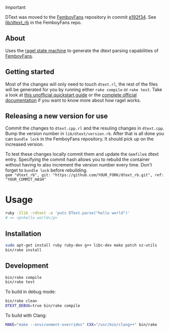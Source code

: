 > [!IMPORTANT]
> DText was moved to the [FemboyFans](https://github.com/FemboyFans/FemboyFans) repository in commit [e192f34](https://github.com/FemboyFans/FemboyFans/commit/e192f34d14c369713d5531b7cf32f99eae8379ae). See [lib/dtext_rb](https://github.com/FemboyFans/FemboyFans/tree/master/lib/dtext_rb#readme) in the FemboyFans repo.

## About

Uses the [ragel state machine](https://github.com/adrian-thurston/ragel) to generate the dtext parsing capabilities of [FemboyFans](https://femboy.fan).

## Getting started

Most of the changes will only need to touch `dtext.rl`, the rest of the files will be generated for you by running either `rake compile` or `rake test`. Take a look at [this unofficial quickstart guide](https://github.com/calio/ragel-cheat-sheet) or the [complete official documentation](http://www.colm.net/files/ragel/ragel-guide-6.10.pdf) if you want to know more about how ragel works.

## Releasing a new version for use

Commit the changes to `dtext.cpp.rl` and the resuling changes in `dtext.cpp`. Bump the version number in `lib/dtext/version.rb`. After that is all done you can `bundle lock` in the FemboyFans repository. It should pick up on the increased version.

To test these changes locally commit them and update the `Gemfile`s dtext entry. Specifying the commit hash allows you to rebuild the container without having to also increment the version number every time. Don't forget to `bundle lock` before rebuilding.  
`gem "dtext_rb", git: "https://github.com/YOUR_FORK/dtext_rb.git", ref: "YOUR_COMMIT_HASH"`

# Usage

```bash
ruby -Ilib -rdtext -e 'puts DText.parse("hello world")'
# => <p>hello world</p>
```

## Installation

```bash
sudo apt-get install ruby ruby-dev g++ libc-dev make patch xz-utils 
bin/rake install
```

## Development

```bash
bin/rake compile
bin/rake test
```


To build in debug mode:

```bash
bin/rake clean
DTEXT_DEBUG=true bin/rake compile
```

To build with Clang:

```bash
MAKE="make --environment-overrides" CXX="/usr/bin/clang++" bin/rake
```
